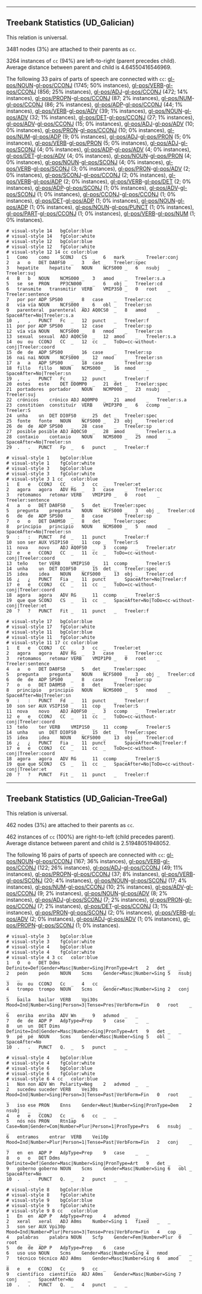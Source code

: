 

--------------------------------------------------------------------------------

## Treebank Statistics (UD_Galician)

This relation is universal.

3481 nodes (3%) are attached to their parents as `cc`.

3264 instances of `cc` (94%) are left-to-right (parent precedes child).
Average distance between parent and child is 4.64550416546969.

The following 33 pairs of parts of speech are connected with `cc`: [gl-pos/NOUN]()-[gl-pos/CCONJ]() (1745; 50% instances), [gl-pos/VERB]()-[gl-pos/CCONJ]() (856; 25% instances), [gl-pos/ADJ]()-[gl-pos/CCONJ]() (472; 14% instances), [gl-pos/PROPN]()-[gl-pos/CCONJ]() (87; 2% instances), [gl-pos/NUM]()-[gl-pos/CCONJ]() (86; 2% instances), [gl-pos/ADP]()-[gl-pos/CCONJ]() (44; 1% instances), [gl-pos/VERB]()-[gl-pos/ADV]() (39; 1% instances), [gl-pos/NOUN]()-[gl-pos/ADV]() (32; 1% instances), [gl-pos/DET]()-[gl-pos/CCONJ]() (27; 1% instances), [gl-pos/ADV]()-[gl-pos/CCONJ]() (15; 0% instances), [gl-pos/ADJ]()-[gl-pos/ADV]() (10; 0% instances), [gl-pos/PRON]()-[gl-pos/CCONJ]() (10; 0% instances), [gl-pos/NUM]()-[gl-pos/ADP]() (9; 0% instances), [gl-pos/ADJ]()-[gl-pos/PRON]() (5; 0% instances), [gl-pos/VERB]()-[gl-pos/PRON]() (5; 0% instances), [gl-pos/ADJ]()-[gl-pos/SCONJ]() (4; 0% instances), [gl-pos/ADP]()-[gl-pos/ADV]() (4; 0% instances), [gl-pos/DET]()-[gl-pos/ADV]() (4; 0% instances), [gl-pos/NOUN]()-[gl-pos/PRON]() (4; 0% instances), [gl-pos/NOUN]()-[gl-pos/SCONJ]() (4; 0% instances), [gl-pos/VERB]()-[gl-pos/SCONJ]() (3; 0% instances), [gl-pos/PRON]()-[gl-pos/ADV]() (2; 0% instances), [gl-pos/SCONJ]()-[gl-pos/CCONJ]() (2; 0% instances), [gl-pos/VERB]()-[gl-pos/ADP]() (2; 0% instances), [gl-pos/VERB]()-[gl-pos/DET]() (2; 0% instances), [gl-pos/ADP]()-[gl-pos/SCONJ]() (1; 0% instances), [gl-pos/ADV]()-[gl-pos/SCONJ]() (1; 0% instances), [gl-pos/CCONJ]()-[gl-pos/CCONJ]() (1; 0% instances), [gl-pos/DET]()-[gl-pos/ADP]() (1; 0% instances), [gl-pos/NOUN]()-[gl-pos/ADP]() (1; 0% instances), [gl-pos/NOUN]()-[gl-pos/PUNCT]() (1; 0% instances), [gl-pos/PART]()-[gl-pos/CCONJ]() (1; 0% instances), [gl-pos/VERB]()-[gl-pos/NUM]() (1; 0% instances).


~~~ conllu
# visual-style 14	bgColor:blue
# visual-style 14	fgColor:white
# visual-style 12	bgColor:blue
# visual-style 12	fgColor:white
# visual-style 12 14 cc	color:blue
1	Como	como	SCONJ	CS	_	6	mark	_	Treeler:conj
2	a	o	DET	DA0FS0	_	3	det	_	Treeler:spec
3	hepatite	hepatite	NOUN	NCFS000	_	6	nsubj	_	Treeler:suj
4	B	b	NOUN	NCMS000	_	3	amod	_	Treeler:s.a
5	se	se	PRON	PP3CN000	_	6	obj	_	Treeler:cd
6	transmite	transmitir	VERB	VMIP3S0	_	0	root	_	Treeler:sentence
7	por	por	ADP	SPS00	_	8	case	_	Treeler:cc
8	vía	vía	NOUN	NCFS000	_	6	obl	_	Treeler:sn
9	parenteral	parenteral	ADJ	AQ0CS0	_	8	amod	_	SpaceAfter=No|Treeler:s.a
10	,	,	PUNCT	Fc	_	12	punct	_	Treeler:f
11	por	por	ADP	SPS00	_	12	case	_	Treeler:sp
12	vía	vía	NOUN	NCFS000	_	8	nmod	_	Treeler:sn
13	sexual	sexual	ADJ	AQ0CS0	_	12	amod	_	Treeler:s.a
14	ou	ou	CCONJ	CC	_	12	cc	_	ToDo=cc-without-conj|Treeler:coord
15	de	de	ADP	SPS00	_	16	case	_	Treeler:sp
16	nai	nai	NOUN	NCFS000	_	12	nmod	_	Treeler:sn
17	a	a	ADP	SPS00	_	18	case	_	Treeler:sp
18	fillo	fillo	NOUN	NCMS000	_	16	nmod	_	SpaceAfter=No|Treeler:sn
19	,	,	PUNCT	Fc	_	12	punct	_	Treeler:f
20	estes	este	DET	DD0MP0	_	21	det	_	Treeler:spec
21	portadores	portador	NOUN	NCMP000	_	23	nsubj	_	Treeler:suj
22	crónicos	crónico	ADJ	AQ0MP0	_	21	amod	_	Treeler:s.a
23	constitúen	constituír	VERB	VMIP3P0	_	6	ccomp	_	Treeler:S
24	unha	un	DET	DI0FS0	_	25	det	_	Treeler:spec
25	fonte	fonte	NOUN	NCFS000	_	23	obj	_	Treeler:cd
26	de	de	ADP	SPS00	_	28	case	_	Treeler:sp
27	posible	posible	ADJ	AQ0CS0	_	28	amod	_	Treeler:s.a
28	contaxio	contaxio	NOUN	NCMS000	_	25	nmod	_	SpaceAfter=No|Treeler:sn
29	.	.	PUNCT	Fp	_	6	punct	_	Treeler:f

~~~


~~~ conllu
# visual-style 1	bgColor:blue
# visual-style 1	fgColor:white
# visual-style 3	bgColor:blue
# visual-style 3	fgColor:white
# visual-style 3 1 cc	color:blue
1	E	e	CCONJ	CC	_	3	cc	_	Treeler:et
2	agora	agora	ADV	RG	_	3	case	_	Treeler:cc
3	retomamos	retomar	VERB	VMIP1P0	_	0	root	_	Treeler:sentence
4	a	o	DET	DA0FS0	_	5	det	_	Treeler:spec
5	pregunta	pregunta	NOUN	NCFS000	_	3	obj	_	Treeler:cd
6	de	de	ADP	SPS00	_	8	case	_	Treeler:sp
7	o	o	DET	DA0MS0	_	8	det	_	Treeler:spec
8	principio	principio	NOUN	NCMS000	_	5	nmod	_	SpaceAfter=No|Treeler:sn
9	:	:	PUNCT	Fd	_	11	punct	_	Treeler:f
10	son	ser	AUX	VSIP1S0	_	11	cop	_	Treeler:S
11	nova	novo	ADJ	AQ0FS0	_	3	ccomp	_	Treeler:atr
12	e	e	CCONJ	CC	_	11	cc	_	ToDo=cc-without-conj|Treeler:coord
13	teño	ter	VERB	VMIP1S0	_	11	ccomp	_	Treeler:S
14	unha	un	DET	DI0FS0	_	15	det	_	Treeler:spec
15	idea	idea	NOUN	NCFS000	_	13	obj	_	Treeler:cd
16	¿	¿	PUNCT	Fia	_	11	punct	_	SpaceAfter=No|Treeler:f
17	e	e	CCONJ	CC	_	11	cc	_	ToDo=cc-without-conj|Treeler:coord
18	agora	agora	ADV	RG	_	11	ccomp	_	Treeler:S
19	que	que	SCONJ	CS	_	11	cc	_	SpaceAfter=No|ToDo=cc-without-conj|Treeler:et
20	?	?	PUNCT	Fit	_	11	punct	_	Treeler:f

~~~


~~~ conllu
# visual-style 17	bgColor:blue
# visual-style 17	fgColor:white
# visual-style 11	bgColor:blue
# visual-style 11	fgColor:white
# visual-style 11 17 cc	color:blue
1	E	e	CCONJ	CC	_	3	cc	_	Treeler:et
2	agora	agora	ADV	RG	_	3	case	_	Treeler:cc
3	retomamos	retomar	VERB	VMIP1P0	_	0	root	_	Treeler:sentence
4	a	o	DET	DA0FS0	_	5	det	_	Treeler:spec
5	pregunta	pregunta	NOUN	NCFS000	_	3	obj	_	Treeler:cd
6	de	de	ADP	SPS00	_	8	case	_	Treeler:sp
7	o	o	DET	DA0MS0	_	8	det	_	Treeler:spec
8	principio	principio	NOUN	NCMS000	_	5	nmod	_	SpaceAfter=No|Treeler:sn
9	:	:	PUNCT	Fd	_	11	punct	_	Treeler:f
10	son	ser	AUX	VSIP1S0	_	11	cop	_	Treeler:S
11	nova	novo	ADJ	AQ0FS0	_	3	ccomp	_	Treeler:atr
12	e	e	CCONJ	CC	_	11	cc	_	ToDo=cc-without-conj|Treeler:coord
13	teño	ter	VERB	VMIP1S0	_	11	ccomp	_	Treeler:S
14	unha	un	DET	DI0FS0	_	15	det	_	Treeler:spec
15	idea	idea	NOUN	NCFS000	_	13	obj	_	Treeler:cd
16	¿	¿	PUNCT	Fia	_	11	punct	_	SpaceAfter=No|Treeler:f
17	e	e	CCONJ	CC	_	11	cc	_	ToDo=cc-without-conj|Treeler:coord
18	agora	agora	ADV	RG	_	11	ccomp	_	Treeler:S
19	que	que	SCONJ	CS	_	11	cc	_	SpaceAfter=No|ToDo=cc-without-conj|Treeler:et
20	?	?	PUNCT	Fit	_	11	punct	_	Treeler:f

~~~




--------------------------------------------------------------------------------

## Treebank Statistics (UD_Galician-TreeGal)

This relation is universal.

462 nodes (3%) are attached to their parents as `cc`.

462 instances of `cc` (100%) are right-to-left (child precedes parent).
Average distance between parent and child is 2.51948051948052.

The following 16 pairs of parts of speech are connected with `cc`: [gl-pos/NOUN]()-[gl-pos/CCONJ]() (167; 36% instances), [gl-pos/VERB]()-[gl-pos/CCONJ]() (122; 26% instances), [gl-pos/ADJ]()-[gl-pos/CCONJ]() (49; 11% instances), [gl-pos/PROPN]()-[gl-pos/CCONJ]() (37; 8% instances), [gl-pos/VERB]()-[gl-pos/SCONJ]() (20; 4% instances), [gl-pos/NOUN]()-[gl-pos/SCONJ]() (17; 4% instances), [gl-pos/NUM]()-[gl-pos/CCONJ]() (10; 2% instances), [gl-pos/ADV]()-[gl-pos/CCONJ]() (9; 2% instances), [gl-pos/NOUN]()-[gl-pos/ADV]() (8; 2% instances), [gl-pos/ADJ]()-[gl-pos/SCONJ]() (7; 2% instances), [gl-pos/PRON]()-[gl-pos/CCONJ]() (7; 2% instances), [gl-pos/DET]()-[gl-pos/CCONJ]() (3; 1% instances), [gl-pos/PRON]()-[gl-pos/SCONJ]() (2; 0% instances), [gl-pos/VERB]()-[gl-pos/ADV]() (2; 0% instances), [gl-pos/ADJ]()-[gl-pos/ADV]() (1; 0% instances), [gl-pos/PROPN]()-[gl-pos/SCONJ]() (1; 0% instances).


~~~ conllu
# visual-style 3	bgColor:blue
# visual-style 3	fgColor:white
# visual-style 4	bgColor:blue
# visual-style 4	fgColor:white
# visual-style 4 3 cc	color:blue
1	O	o	DET	Ddms	Definite=Def|Gender=Masc|Number=Sing|PronType=Art	2	det	_	_
2	peón	peón	NOUN	Scms	Gender=Masc|Number=Sing	5	nsubj	_	_
3	ou	ou	CCONJ	Cc	_	4	cc	_	_
4	trompo	trompo	NOUN	Scms	Gender=Masc|Number=Sing	2	conj	_	_
5	baila	bailar	VERB	Vpi30s	Mood=Ind|Number=Sing|Person=3|Tense=Pres|VerbForm=Fin	0	root	_	_
6	enriba	enriba	ADV	Wn	_	9	advmod	_	_
7	de	de	ADP	P	AdpType=Prep	9	case	_	_
8	un	un	DET	Dims	Definite=Ind|Gender=Masc|Number=Sing|PronType=Art	9	det	_	_
9	pé	pé	NOUN	Scms	Gender=Masc|Number=Sing	5	obl	_	SpaceAfter=No
10	.	.	PUNCT	Q.	_	5	punct	_	_

~~~


~~~ conllu
# visual-style 4	bgColor:blue
# visual-style 4	fgColor:white
# visual-style 6	bgColor:blue
# visual-style 6	fgColor:white
# visual-style 6 4 cc	color:blue
1	Non	non	ADV	Wn	Polarity=Neg	2	advmod	_	_
2	sucedeu	suceder	VERB	Vei30s	Mood=Ind|Number=Sing|Person=3|Tense=Past|VerbForm=Fin	0	root	_	_
3	iso	ese	PRON	Enns	Gender=Neut|Number=Sing|PronType=Dem	2	nsubj	_	_
4	e	e	CCONJ	Cc	_	6	cc	_	_
5	nós	nós	PRON	Rtn1ap	Case=Nom|Gender=Com|Number=Plur|Person=1|PronType=Prs	6	nsubj	_	_
6	entramos	entrar	VERB	Vei10p	Mood=Ind|Number=Plur|Person=1|Tense=Past|VerbForm=Fin	2	conj	_	_
7	en	en	ADP	P	AdpType=Prep	9	case	_	_
8	o	o	DET	Ddms	Definite=Def|Gender=Masc|Number=Sing|PronType=Art	9	det	_	_
9	goberno	goberno	NOUN	Scms	Gender=Masc|Number=Sing	6	obl	_	SpaceAfter=No
10	.	.	PUNCT	Q.	_	2	punct	_	_

~~~


~~~ conllu
# visual-style 8	bgColor:blue
# visual-style 8	fgColor:white
# visual-style 9	bgColor:blue
# visual-style 9	fgColor:white
# visual-style 9 8 cc	color:blue
1	En	en	ADP	P	AdpType=Prep	4	advmod	_	_
2	xeral	xeral	ADJ	A0ms	Number=Sing	1	fixed	_	_
3	son	ser	AUX	Vpi30p	Mood=Ind|Number=Plur|Person=3|Tense=Pres|VerbForm=Fin	4	cop	_	_
4	palabras	palabra	NOUN	Scfp	Gender=Fem|Number=Plur	0	root	_	_
5	de	de	ADP	P	AdpType=Prep	6	case	_	_
6	uso	uso	NOUN	Scms	Gender=Masc|Number=Sing	4	nmod	_	_
7	técnico	técnico	ADJ	A0ms	Gender=Masc|Number=Sing	6	amod	_	_
8	e	e	CCONJ	Cc	_	9	cc	_	_
9	científico	científico	ADJ	A0ms	Gender=Masc|Number=Sing	7	conj	_	SpaceAfter=No
10	.	.	PUNCT	Q.	_	4	punct	_	_

~~~


